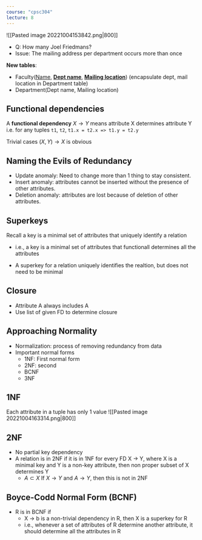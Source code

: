 ```yaml
---
course: "cpsc304"
lecture: 8
---
```


![[Pasted image 20221004153842.png|800]]
- Q: How many Joel Friedmans?
- Issue: The mailing address per department occurs more than once

**New tables**:
- Faculty(<u>Name</u>, <b><u>Dept name</u></b>, <b><u>Mailing location</u></b>) (encapsulate dept, mail location in Department table)
- Department(Dept name, Mailing location)


## Functional dependencies
A **functional dependency** $X\to Y$
means attribute X determines attribute Y
i.e. for any tuples `t1`, `t2`,  `t1.x = t2.x => t1.y = t2.y`

Trivial cases $(X, Y)\to X$ is obvious


## Naming the Evils of Redundancy
- Update anomaly: Need to change more than 1 thing to stay consistent.
- Insert anomaly: attributes cannot be inserted without the presence of other attributes.
- Deletion anomaly: attributes are lost because of deletion of other attributes.


## Superkeys
Recall a key is a minimal set of attributes that uniquely identify a relation
- i.e., a key is a minimal set of attributes that functionall determines all the attributes

- A superkey for a relation uniquely identifies the realtion, but does not need to be minimal


## Closure
- Attribute A always includes A
- Use list of given FD to determine closure


## Approaching Normality
- Normalization: process of removing redundancy from data
- Important normal forms
    - 1NF: First normal form
    - 2NF: second 
    - BCNF
    - 3NF


## 1NF
Each attribute in a tuple has only 1 value
![[Pasted image 20221004163314.png|800]]


## 2NF
- No partial key dependency
- A relation is in 2NF if it is in 1NF for every FD X -> Y, where X is a minimal key and Y is a non-key attribute, then non proper subset of X determines Y
    - $A\subset X$ If $X\to Y$ and $A\to Y$, then this is not in 2NF


## Boyce-Codd Normal Form (BCNF)
- R is in BCNF if
    - X -> b is a non-trivial dependency in R, then X is a superkey for R
    - i.e., whenever a set of attributes of R determine another attribute, it should determine all the attributes in R
    
